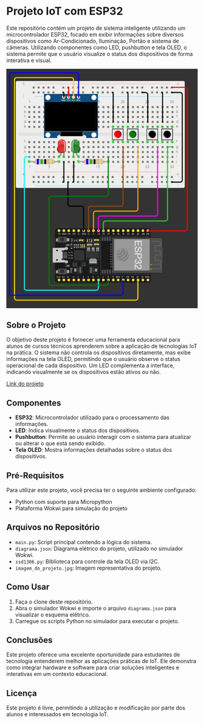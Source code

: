 # Projeto IoT com ESP32

Este repositório contém um projeto de sistema inteligente utilizando um microcontrolador ESP32, focado em exibir informações sobre diversos dispositivos como Ar-Condicionado, Iluminação, Portão e sistema de câmeras. Utilizando componentes como LED, pushbutton e tela OLED, o sistema permite que o usuário visualize o status dos dispositivos de forma interativa e visual.

![Imagem do Projeto](https://github.com/Petinelson/IoT-HomeAutomation-01/blob/main/imagem_do_projeto.jpg)

## Sobre o Projeto

O objetivo deste projeto é fornecer uma ferramenta educacional para alunos de cursos técnicos aprenderem sobre a aplicação de tecnologias IoT na prática. O sistema não controla os dispositivos diretamente, mas exibe informações na tela OLED, permitindo que o usuário observe o status operacional de cada dispositivo. Um LED complementa a interface, indicando visualmente se os dispositivos estão ativos ou não.

[Link do projeto](https://wokwi.com/projects/396874784633846785)

## Componentes

- **ESP32**: Microcontrolador utilizado para o processamento das informações.
- **LED**: Indica visualmente o status dos dispositivos.
- **Pushbutton**: Permite ao usuário interagir com o sistema para atualizar ou alterar o que está sendo exibido.
- **Tela OLED**: Mostra informações detalhadas sobre o status dos dispositivos.

## Pré-Requisitos

Para utilizar este projeto, você precisa ter o seguinte ambiente configurado:

- Python com suporte para Micropython
- Plataforma Wokwi para simulação do projeto

## Arquivos no Repositório

- `main.py`: Script principal contendo a lógica do sistema.
- `diagrama.json`: Diagrama elétrico do projeto, utilizado no simulador Wokwi.
- `ssd1306.py`: Biblioteca para controle da tela OLED via I2C.
- `imagem_do_projeto.jpg`: Imagem representativa do projeto.

## Como Usar

1. Faça o clone deste repositório.
2. Abra o simulador Wokwi e importe o arquivo `diagrama.json` para visualizar o esquema elétrico.
3. Carregue os scripts Python no simulador para executar o projeto.

## Conclusões

Este projeto oferece uma excelente oportunidade para estudantes de tecnologia entenderem melhor as aplicações práticas de IoT. Ele demonstra como integrar hardware e software para criar soluções inteligentes e interativas em um contexto educacional.

## Licença

Este projeto é livre, permitindo a utilização e modificação por parte dos alunos e interessados em tecnologia IoT.
